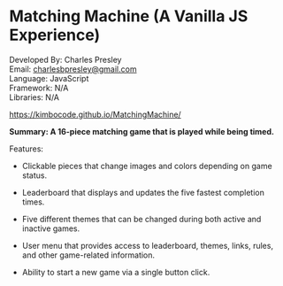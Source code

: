# **Matching Machine (A Vanilla JS Experience)**

Developed By: Charles Presley<br>
Email: [charlesbpresley@gmail.com](mailto:charlesbpresley@gmail.com)<br>
Language: JavaScript<br>
Framework: N/A<br>
Libraries: N/A

https://kimbocode.github.io/MatchingMachine/

**Summary: A 16-piece matching game that is played while being timed.**

Features:

- Clickable pieces that change images and colors depending on game status.

- Leaderboard that displays and updates the five fastest completion times.

- Five different themes that can be changed during both active and inactive games.

- User menu that provides access to leaderboard, themes, links, rules, and other game-related information.

- Ability to start a new game via a single button click.
